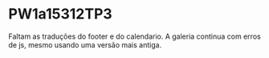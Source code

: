 # PW1a15312TP3
Faltam as traduções do footer e do calendario.
A galeria continua com erros de js, mesmo usando uma versão mais antiga.
